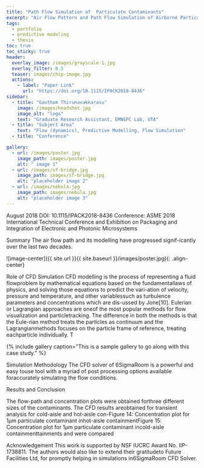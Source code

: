 ```yaml
---
title: "Path Flow Simulation of  Particulate Contaminants"
excerpt: "Air Flow Pattern and Path Flow Simulation of Airborne Particulate Contaminants in a High-Density Data Center Utilizing Airside Economization "
tags:
  - portfolio
  - predictive modeling
  - thesis
toc: true
toc_sticky: true
header:
  overlay_image: /images/grayscale-1.jpg
  overlay_filter: 0.5
  teaser: images/chip-image.jpg
  actions:
    - label: "Paper Link"
      url: "https://doi.org/10.1115/IPACK2018-8436"
sidebar:
  - title: "Gautham Thirunavakkarasu"
    image: /images/headshot.jpg
    image_alt: "logo"
    text: "Graduate Research Assistant, EMNSPC Lab, UTA"
  - title: "Subject Area"
    text: "Flow (dynamics), Predictive Modelling, Flow Simulation"
  - title: "Conference"

gallery:
  - url: /images/poster.jpg
    image_path: images/poster.jpg
    alt: " image 1"
  - url: /images/sf-bridge.jpg
    image_path: images/sf-bridge.jpg
    alt: "placeholder image 2"
  - url: /images/nebula.jpg
    image_path: images/nebula.jpg
    alt: "placeholder image 3"
---
```


August 2018
DOI: 10.1115/IPACK2018-8436
Conference: ASME 2018 International Technical Conference and Exhibition on Packaging and Integration of Electronic and Photonic Microsystems

Summary 
The air flow path and its modelling have progressed signif-icantly over the last two decades.  

![image-center]({{ site.url }}{{ site.baseurl }}/images/poster.jpg){: .align-center}

Role of CFD Simulation
CFD modelling is the process of representing a fluid flowproblem  by  mathematical  equations  based  on  the  fundamentallaws of physics, and solving those equations to predict the vari-ation of velocity, pressure and temperature, and other variablessuch as turbulence parameters and concentrations which are dis-ussed by Jone[10].  Eulerian or Lagrangian approaches are oneof the most popular methods for flow visualization and particletracking.   The difference in both the methods is that the Eule-rian method treats the particles as continuum and the Lagrangianmethods focuses on the particle frame of reference, treating eachparticle individually. T 

{% include gallery caption="This is a sample gallery to go along with this case study." %}

Simulation Methodology
The CFD solver of 6SigmaRoom is a powerful and easy touse tool with a myriad of post processing options available foraccurately simulating the flow conditions.   


Results and Conclusion

The  flow-path  and  concentration  plots  were  obtained  forthree different sizes of the contaminants.  The CFD results areobtained for transient analysis for cold-aisle and hot-aisle con-Figure 14: Concentration plot for 1μm particulate contaminant inhot-aisle containmentFigure 15: Concentration plot for 1μm particulate contaminant incold-aisle containmenttainments and were compared 


Acknowledgement
This  work  is  supported  by  NSF  IUCRC  Award  No.   IIP-1738811.  The authors would also like to extend their gratitudeto Future Facilities Ltd, for promptly helping in simulations in6SigmaRoom CFD Solver. 


